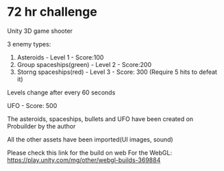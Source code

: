 # 72 hr challenge

Unity 3D game shooter

3 enemy types:

1. Asteroids - Level 1 - Score:100
2. Group spaceships(green) - Level 2 - Score:200
3. Storng spaceships(red) - Level 3 - Score: 300 (Require 5 hits to defeat it)

Levels change after every 60 seconds

UFO - Score: 500

The asteroids, spaceships, bullets and UFO have been created on Probuilder by the author

All the other assets have been imported(UI images, sound)

Please check this link for the build on web
For the WebGL: https://play.unity.com/mg/other/webgl-builds-369884

